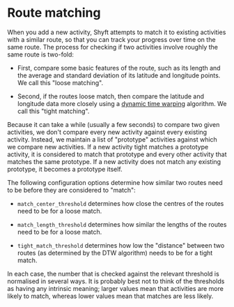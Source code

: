 # Route matching

When you add a new activity, Shyft attempts to match it to existing activities with a similar route, so that you can
track your progress over time on the same route. The process for checking if two activities involve roughly the same
route is two-fold:

- First, compare some basic features of the route, such as its length and the average and standard deviation of its
  latitude and longitude points. We call this "loose matching".
  
- Second, if the routes loose match, then compare the latitude and longitude data more closely using a [dynamic time
  warping](https://en.wikipedia.org/wiki/Dynamic_time_warping) algorithm. We call this "tight matching".
  
Because it can take a while (usually a few seconds) to compare two given activities, we don't compare every new activity
against every existing activity. Instead, we maintain a list of "prototype" activities against which we compare new
activities. If a new activity tight matches a prototype activity, it is considered to match that prototype and every
other activity that matches the same prototype. If a new activity does not match any existing prototype, it becomes a
prototype itself.

The following configuration options determine how similar two routes need to be before they are considered to "match":

- `match_center_threshold` determines how close the centres of the routes need to be for a loose match.
  
- `match_length_threshold` determines how similar the lengths of the routes need to be for a loose match.
  
- `tight_match_threshold` determines how low the "distance" between two routes (as determined by the DTW algorithm)
  needs to be for a tight match.
  
In each case, the number that is checked against the relevant threshold is normalised in several ways. It is probably
best not to think of the thresholds as having any intrinsic meaning; larger values mean that activities are more likely
to match, whereas lower values mean that matches are less likely.